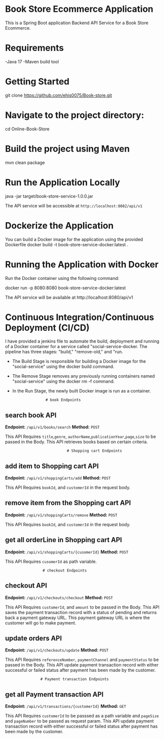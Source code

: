 # Book Store Ecommerce Application
This is a Spring Boot application Backend API Service for a Book Store Ecommerce.

# Requirements
-Java 17 
-Maven build tool

# Getting Started
git clone https://github.com/ehis0075/Book-store.git

# Navigate to the project directory:
cd Online-Book-Store

# Build the project using Maven
mvn clean package

# Run the Application Locally
java -jar target/book-store-service-1.0.0.jar

The API service will be accessible at `http://localhost:8082/api/v1`

# Dockerize the Application
You can build a Docker image for the application using the provided Dockerfile
docker build -t book-store-service-docker:latest .

# Running the Application with Docker
Run the Docker container using the following command:

docker run -p 8080:8080 book-store-service-docker:latest

The API service will be available at http://localhost:8080/api/v1

# Continuous Integration/Continuous Deployment (CI/CD)
I have provided a jenkins file to automate the build, deployment and running of a Docker container for a service called "social-service-docker.
The pipeline has three stages: "build," "remove-old," and "run.

- The Build Stage is responsible for building a Docker image for the "social-service" using the docker build command.
- The Remove Stage removes any previously running containers named "social-service" using the docker rm -f command.
- In the Run Stage, the newly built Docker image is run as a container.


                     # book Endpoints
## search book API

**Endpoint:** `/api/v1/books/search`
**Method:** `POST`

This API Requires `title`,`genre`, `authorName`,`publicationYear`,`page`,`size` 
to be passed in the Body.
This API retrieves books based on certain criteria.



                                # Shopping cart Endpoints
## add item to Shopping cart API

**Endpoint:** `/api/v1/shoppingCarts/add`
**Method:** `POST`

 This API Requires `bookId`, and `customerId` in the request body.


## remove item from the Shopping cart API

**Endpoint:** `/api/v1/shoppingCarts/remove`
**Method:** `POST`

This API Requires `bookId`, and `customerId` in the request body.


## get all orderLine in Shopping cart API

**Endpoint:** `/api/v1/shoppingCarts/{cusomerId}`
**Method:** `POST`

This API Requires `cusomerId` as path variable.



                     # checkout Endpoints
## checkout API

**Endpoint:** `/api/v1/checkouts/checkout`
**Method:** `POST`

This API Requires `customerId`, and `amount` to be passed in the Body.
This API saves the payment transaction record with a status of pending and returns back a 
payment gateway URL. This payment gateway URL is where the customer will go to make payment.


## update orders API

**Endpoint:** `/api/v1/checkouts/update`
**Method:** `POST`

This API Requires `referenceNumber`, `paymentChannel` and `paymentStatus` to be passed in the Body.
This API update payment transaction record with either successful or failed status after
payment has been made by the customer.


                    # Payment transaction Endpoints
## get all Payment transaction API

**Endpoint:** `/api/v1/transactions/{customerId}`
**Method:** `GET`

This API Requires `customerId` to be passsed as a path variable and  `pageSize` and `pageNumber` to be passed as request param.
This API update payment transaction record with either successful or failed status after
payment has been made by the customer.
